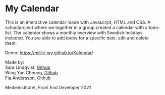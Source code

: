 # My Calendar

This is an interactive calendar made with Javascript, HTML and CSS. A schoolproject where we together in a group created a calendar with a todo-list. The calendar shows a monthly overview with Swedish holidays included. You are able to add todos for a specific date, edit and delete them. 

Demo: https://millie-wy.github.io/Kalendar/
</br>

Made by:
</br>
Sara Lindqvist, [Github](https://github.com/saralindqvist)
</br>
Wing Yan Cheung, [Github](https://github.com/millie-wy)
</br>
Fia Andersson, [Github](https://github.com/fiababiakandersson)

Medieinstitutet, Front End Developer 2021
